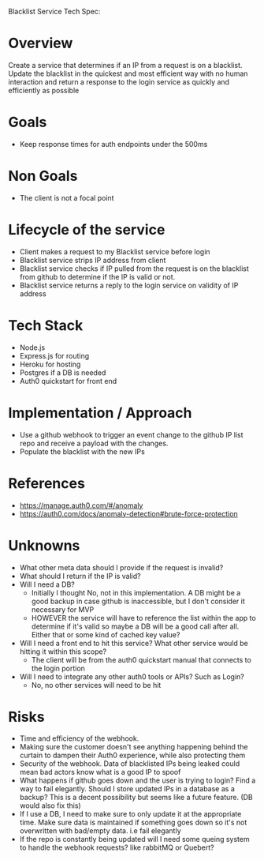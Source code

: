 
Blacklist Service Tech Spec:
# Overview 
   Create a service that determines if an IP from a request is on a blacklist. Update the blacklist in the quickest and most efficient way with no human interaction and return a response to the login service as quickly and efficiently as possible
# Goals
  - Keep response times for auth endpoints under the 500ms
# Non Goals
  - The client is not a focal point
# Lifecycle of the service
  - Client makes a request to my Blacklist service before login
  - Blacklist service strips IP address from client
  - Blacklist service checks if IP pulled from the request is on the blacklist from github to determine if the IP is valid or not.
  - Blacklist service returns a reply to the login service on validity of IP address
# Tech Stack
  - Node.js
  - Express.js for routing
  - Heroku for hosting
  - Postgres if a DB is needed
  - Auth0 quickstart for front end
# Implementation / Approach
  - Use a github webhook to trigger an event change to the github IP list repo and receive a payload with the changes.
  - Populate the blacklist with the new IPs
# References
  - https://manage.auth0.com/#/anomaly
  - https://auth0.com/docs/anomaly-detection#brute-force-protection

# Unknowns
  - What other meta data should I provide if the request is invalid?
  - What should I return if the IP is valid?
  - Will I need a DB?
    - Initially I thought No, not in this implementation. A DB might be a good backup in case github is inaccessible, but I don't consider it necessary for MVP
    - HOWEVER the service will have to reference the list within the app to determine if it's valid so maybe a DB will be a good call after all. Either that or some kind of cached key value?
  - Will I need a front end to hit this service? What other service would be hitting it within this scope?
      - The client will be from the auth0 quickstart manual that connects to the login portion
  - Will I need to integrate any other auth0 tools or APIs? Such as Login?
      - No, no other services will need to be hit
# Risks
  - Time and efficiency of the webhook.
  - Making sure the customer doesn't see anything happening behind the curtain to dampen their Auth0 experience, while also protecting them
  - Security of the webhook. Data of blacklisted IPs being leaked could mean bad actors know what is a good IP to spoof
  - What happens if github goes down and the user is trying to login? Find a way to fail elegantly. Should I store updated IPs in a database as a backup? This is a decent possibility but seems like a future feature. (DB would also fix this)
  - If I use a DB, I need to make sure to only update it at the appropriate time. Make sure data is maintained if something goes down so it's not overwritten with bad/empty data. i.e fail elegantly
  - If the repo is constantly being updated will I need some queing system to handle the webhook requests? like rabbitMQ or Quebert?
